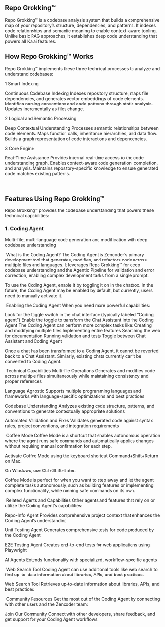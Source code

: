 ## Repo Grokking™

Repo Grokking™ is a codebase analysis system that builds a comprehensive map of your repository’s structure, dependencies, and patterns. It indexes code relationships and semantic meaning to enable context-aware tooling. Unlike basic RAG approaches, it establishes deep code understanding that powers all Kalai features.

## How Repo Grokking™ Works
Repo Grokking™ implements these three technical processes to analyze and understand codebases:

1
Smart Indexing

Continuous Codebase Indexing
Indexes repository structure, maps file dependencies, and generates vector embeddings of code elements. Identifies naming conventions and code patterns through static analysis. Updates incrementally as files change.

2
Logical and Semantic Processing

Deep Contextual Understanding
Processes semantic relationships between code elements. Maps function calls, inheritance hierarchies, and data flow. Builds a graph representation of code interactions and dependencies.

3
Core Engine

Real-Time Assistance
Provides internal real-time access to the code understanding graph. Enables context-aware code generation, completion, and analysis. Maintains repository-specific knowledge to ensure generated code matches existing patterns.

​
## Features Using Repo Grokking™
Repo Grokking™ provides the codebase understanding that powers these technical capabilities:

### 1. Coding Agent
Multi-file, multi-language code generation and modification with deep codebase understanding

​
What is the Coding Agent?
The Coding Agent is Zencoder’s primary development tool that generates, modifies, and refactors code across multiple files and languages. It leverages Repo Grokking™ for deep codebase understanding and the Agentic Pipeline for validation and error correction, enabling complex development tasks from a single prompt.

To use the Coding Agent, enable it by toggling it on in the chatbox. In the future, the Coding Agent may be enabled by default, but currently, users need to manually activate it.

​
Enabling the Coding Agent
When you need more powerful capabilities:

Look for the toggle switch in the chat interface (typically labeled “Coding agent”)
Enable the toggle to transform the Chat Assistant into the Coding Agent
The Coding Agent can perform more complex tasks like:
Creating and modifying multiple files
Implementing entire features
Searching the web for documentation
Running validation and tests
Toggle between Chat Assistant and Coding Agent

Once a chat has been transformed to a Coding Agent, it cannot be reverted back to a Chat Assistant. Similarly, existing chats currently can’t be converted to Coding Agent.

​
Technical Capabilities
Multi-file Operations
Generates and modifies code across multiple files simultaneously while maintaining consistency and proper references

Language Agnostic
Supports multiple programming languages and frameworks with language-specific optimizations and best practices

Codebase Understanding
Analyzes existing code structure, patterns, and conventions to generate contextually appropriate solutions

Automated Validation and Fixes
Validates generated code against syntax rules, project conventions, and integration requirements

​
Coffee Mode
Coffee Mode is a shortcut that enables autonomous operation where the agent runs safe commands and automatically applies changes without requiring manual confirmation for each step.

Activate Coffee Mode using the keyboard shortcut Command+Shift+Return on Mac.

On Windows, use Ctrl+Shift+Enter.

Coffee Mode is perfect for when you want to step away and let the agent complete tasks autonomously, such as building features or implementing complex functionality, while running safe commands on its own.

​
Related Agents and Capabilities
Other agents and features that rely on or utilize the Coding Agent’s capabilities:

Repo-Info Agent
Provides comprehensive project context that enhances the Coding Agent’s understanding

Unit Testing Agent
Generates comprehensive tests for code produced by the Coding Agent

E2E Testing Agent
Creates end-to-end tests for web applications using Playwright

AI Agents
Extends functionality with specialized, workflow-specific agents

​
Web Search Tool
Coding Agent can use additional tools like web search to find up-to-date information about libraries, APIs, and best practices.

Web Search Tool
Retrieves up-to-date information about libraries, APIs, and best practices

​
Community Resources
Get the most out of the Coding Agent by connecting with other users and the Zencoder team:

Join Our Community
Connect with other developers, share feedback, and get support for your Coding Agent workflows